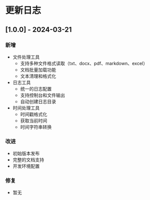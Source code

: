 # 更新日志

## [1.0.0] - 2024-03-21

### 新增
- 文件处理工具
  - 支持多种文件格式读取（txt、docx、pdf、markdown、excel）
  - 文档批量加载功能
  - 文本清理和格式化
- 日志工具
  - 统一的日志配置
  - 支持控制台和文件输出
  - 自动创建日志目录
- 时间处理工具
  - 时间戳格式化
  - 获取当前时间
  - 时间字符串转换

### 改进
- 初始版本发布
- 完整的文档支持
- 开发环境配置

### 修复
- 暂无 